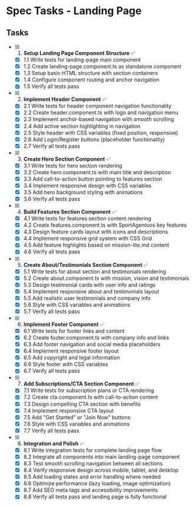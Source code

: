 # Spec Tasks - Landing Page

## Tasks

- [x] 1. **Setup Landing Page Component Structure** ✅
  - [x] 1.1 Write tests for landing-page main component
  - [x] 1.2 Create landing-page.component.ts as standalone component
  - [x] 1.3 Setup basic HTML structure with section containers
  - [x] 1.4 Configure component routing and anchor navigation
  - [x] 1.5 Verify all tests pass

- [x] 2. **Implement Header Component** ✅
  - [x] 2.1 Write tests for header component navigation functionality
  - [x] 2.2 Create header.component.ts with logo and navigation menu
  - [x] 2.3 Implement anchor-based navigation with smooth scrolling
  - [x] 2.4 Add active section highlighting in navigation
  - [x] 2.5 Style header with CSS variables (fixed position, responsive)
  - [x] 2.6 Add Login/Register buttons (placeholder functionality)
  - [x] 2.7 Verify all tests pass

- [x] 3. **Create Hero Section Component** ✅
  - [x] 3.1 Write tests for hero section rendering
  - [x] 3.2 Create hero.component.ts with main title and description
  - [x] 3.3 Add call-to-action button pointing to features section
  - [x] 3.4 Implement responsive design with CSS variables
  - [x] 3.5 Add hero background styling with animations
  - [x] 3.6 Verify all tests pass

- [x] 4. **Build Features Section Component** ✅
  - [x] 4.1 Write tests for features section content rendering
  - [x] 4.2 Create features.component.ts with SportAgentoos key features
  - [x] 4.3 Design feature cards layout with icons and descriptions
  - [x] 4.4 Implement responsive grid system with CSS Grid
  - [x] 4.5 Add feature highlights based on mission-lite.md content
  - [x] 4.6 Verify all tests pass

- [x] 5. **Create About/Testimonials Section Component** ✅
  - [x] 5.1 Write tests for about section and testimonials rendering
  - [x] 5.2 Create about.component.ts with mission, vision and testimonials
  - [x] 5.3 Design testimonial cards with user info and ratings
  - [x] 5.4 Implement responsive about and testimonials layout
  - [x] 5.5 Add realistic user testimonials and company info
  - [x] 5.6 Style with CSS variables and animations
  - [x] 5.7 Verify all tests pass

- [x] 6. **Implement Footer Component** ✅
  - [x] 6.1 Write tests for footer links and content
  - [x] 6.2 Create footer.component.ts with company info and links
  - [x] 6.3 Add footer navigation and social media placeholders
  - [x] 6.4 Implement responsive footer layout
  - [x] 6.5 Add copyright and legal information
  - [x] 6.6 Style footer with CSS variables
  - [x] 6.7 Verify all tests pass

- [x] 7. **Add Subscriptions/CTA Section Component** ✅
  - [x] 7.1 Write tests for subscription plans or CTA rendering
  - [x] 7.2 Create cta.component.ts with call-to-action content
  - [x] 7.3 Design compelling CTA section with benefits
  - [x] 7.4 Implement responsive CTA layout
  - [x] 7.5 Add "Get Started" or "Join Now" buttons
  - [x] 7.6 Style with CSS variables and animations
  - [x] 7.7 Verify all tests pass

- [x] 8. **Integration and Polish** ✅
  - [x] 8.1 Write integration tests for complete landing page flow
  - [x] 8.2 Integrate all components into main landing-page component
  - [x] 8.3 Test smooth scrolling navigation between all sections
  - [x] 8.4 Verify responsive design across mobile, tablet, and desktop
  - [x] 8.5 Add loading states and error handling where needed
  - [x] 8.6 Optimize performance (lazy loading, image optimization)
  - [x] 8.7 Add SEO meta tags and accessibility improvements
  - [x] 8.8 Verify all tests pass and landing page is fully functional
